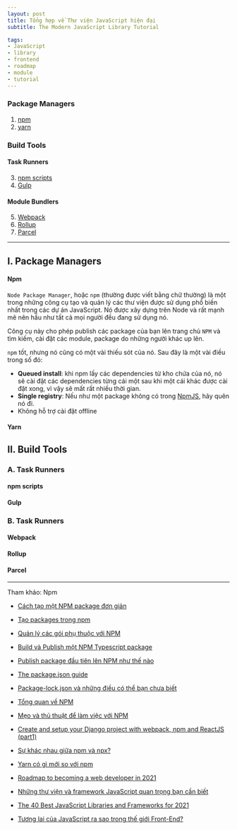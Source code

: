 ```yaml
---
layout: post
title: Tổng hợp về Thư viện JavaScript hiện đại
subtitle: The Modern JavaScript Library Tutorial

tags:
- JavaScript
- library
- frontend
- roadmap
- module
- tutorial
---
```


### Package Managers
1. [npm](#npm)
2. [yarn](#yarn)

### Build Tools
#### Task Runners
3. [npm scripts](npm-scripts)
4. [Gulp](gulp)

#### Module Bundlers
5. [Webpack](webpack)
6. [Rollup](rollup)
7. [Parcel](parcel)

-----

## I. Package Managers

#### Npm
`Node Package Manager`, hoặc `npm` (thường được viết bằng chữ thường) là một trong những công cụ tạo và quản lý các thư viện được sử dụng phổ biến nhất trong các dự án JavaScript. Nó được xây dựng trên Node và rất mạnh mẽ nên hầu như tất cả mọi người đều đang sử dụng nó.

Công cụ này cho phép publish các package của bạn lên trang chủ `NPM` và tìm kiếm, cài đặt các module, package do những người khác up lên.

`npm` tốt, nhưng nó cũng có một vài thiếu sót của nó. Sau đây là một vài điều trong số đó:
- **Queued install**: khi npm lấy các dependencies từ kho chứa của nó, nó sẽ cài đặt các dependencies từng cái một sau khi một cái khác được cài đặt xong, vì vậy sẽ mất rất nhiều thời gian.
- **Single registry**: Nếu như một package không có trong [NpmJS](https://www.npmjs.com), hãy quên nó đi.
- Không hỗ trợ cài đặt offline


#### Yarn

## II. Build Tools
### A. Task Runners
#### npm scripts

#### Gulp

### B. Task Runners
#### Webpack

#### Rollup

#### Parcel



-----
Tham khảo:
Npm
- [Cách tạo một NPM package đơn giản](https://viblo.asia/p/cach-tao-mot-npm-package-don-gian-3P0lPy3o5ox)
- [Tạo packages trong npm](https://viblo.asia/p/tao-packages-trong-npm-node-packages-manager-YWOZr6dNZQ0)
- [Quản lý các gói phụ thuộc với NPM](https://viblo.asia/p/manage-packages-dependencies-with-npm-YWOZrDLR5Q0)
- [Build và Publish một NPM Typescript package](https://viblo.asia/p/build-va-publish-mot-npm-typescript-package-gDVK2nGnKLj)
- [Publish package đầu tiên lên NPM như thế nào](https://viblo.asia/p/publish-package-dau-tien-len-npm-nhu-the-nao-Do754b7VZM6)
- [The package.json guide](https://viblo.asia/p/the-packagejson-guide-bWrZn0zY5xw)
- [Package-lock.json và những điều có thể bạn chưa biết](https://viblo.asia/p/package-lockjson-va-nhung-dieu-co-the-ban-chua-biet-RQqKL2WOl7z)
- [Tổng quan về NPM](https://viblo.asia/p/tong-quan-ve-npm-4P856dy3ZY3)
- [Mẹo và thủ thuật để làm việc với NPM](https://viblo.asia/p/meo-va-thu-thuat-de-lam-viec-voi-npm-djeZ1epYZWz)
- [Create and setup your Django project with webpack, npm and ReactJS (part1)](https://viblo.asia/p/create-and-setup-your-django-project-with-webpack-npm-and-reactjs-part1-aWj532jpl6m)
- [Sự khác nhau giữa npm và npx?](https://viblo.asia/p/su-khac-nhau-giua-npm-va-npx-bWrZnxM95xw)
- [Yarn có gì mới so với npm](https://viblo.asia/p/yarn-co-gi-moi-so-voi-npm-Do754WR4lM6)

- [Roadmap to becoming a web developer in 2021](https://github.com/kamranahmedse/developer-roadmap)
- [Những thư viện và framework JavaScript quan trọng bạn cần biết](https://code.tutsplus.com/vi/articles/essential-javascript-libraries-and-frameworks-you-should-know-about--cms-29540)
- [The 40 Best JavaScript Libraries and Frameworks for 2021](https://kinsta.com/blog/javascript-libraries/)
- [Tương lai của JavaScript ra sao trong thế giới Front-End?](https://topdev.vn/blog/tuong-lai-cua-javascript-ra-sao-trong-the-gioi-front-end/)